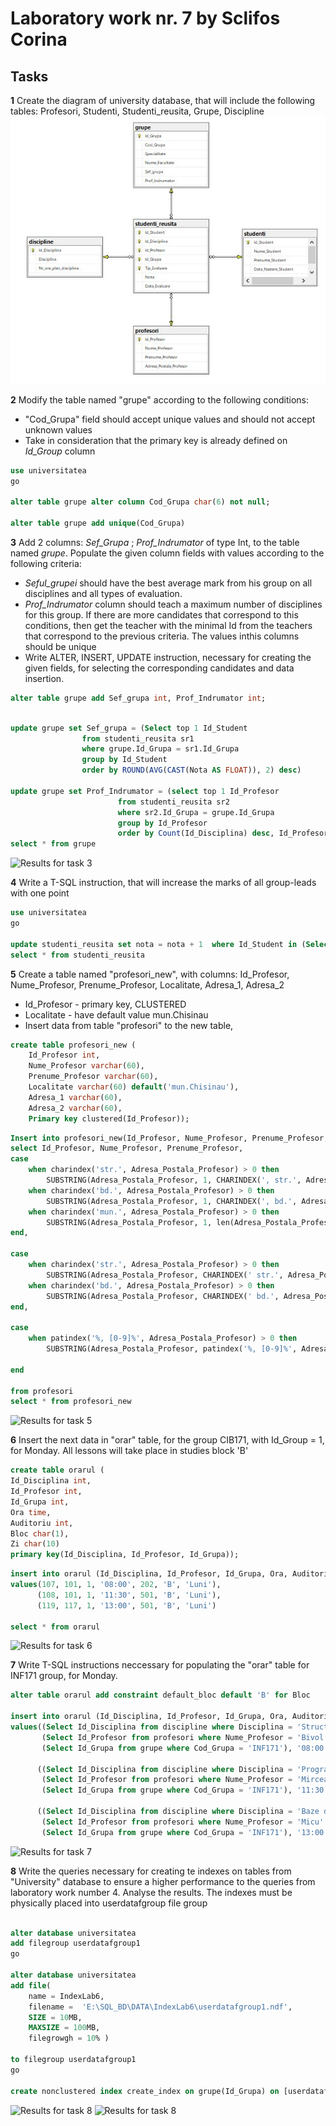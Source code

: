 # Laboratory work nr. 7 by Sclifos Corina

## Tasks
**1** Create the diagram of university database, that will include the following tables: Profesori, Studenti, Studenti_reusita, Grupe, Discipline 
![Results for task 1](images/lab7_1.JPG)

**2**
Modify the table named "grupe" according to the following conditions:
* "Cod_Grupa" field should accept unique values and should not accept unknown values
* Take in consideration that the primary key is already defined on *Id_Group* column
```sql
use universitatea
go

alter table grupe alter column Cod_Grupa char(6) not null;

alter table grupe add unique(Cod_Grupa)
```

**3**
Add 2 columns: *Sef_Grupa* ; *Prof_Indrumator* of type Int, to the table named *grupe*. Populate the given column fields with values according to the following
criteria:
* *Seful_grupei* should have the best average mark from his group  on all disciplines and all types of evaluation.
* *Prof_Indrumator* column should teach a maximum number of disciplines for this group. If there are more candidates that correspond to 
this conditions, then get the teacher with the minimal Id from the teachers that correspond to the previous criteria. The values inthis columns should be unique
* Write ALTER, INSERT, UPDATE instruction, necessary for creating the given fields, for selecting the corresponding candidates and  data insertion.
```sql
alter table grupe add Sef_grupa int, Prof_Indrumator int;
```
```sql

update grupe set Sef_grupa = (Select top 1 Id_Student
				from studenti_reusita sr1
				where grupe.Id_Grupa = sr1.Id_Grupa
				group by Id_Student
				order by ROUND(AVG(CAST(Nota AS FLOAT)), 2) desc)

update grupe set Prof_Indrumator = (select top 1 Id_Profesor
						from studenti_reusita sr2
						where sr2.Id_Grupa = grupe.Id_Grupa
						group by Id_Profesor
						order by Count(Id_Disciplina) desc, Id_Profesor)
select * from grupe
```
![Results for task 3](images/lab6_3.JPG)

**4**
Write a T-SQL instruction, that will increase the marks of all group-leads with one point 
```sql
use universitatea
go

update studenti_reusita set nota = nota + 1  where Id_Student in (Select Sef_grupa from grupe) and nota < 10
select * from studenti_reusita
```
**5** Create a table named "profesori_new", with columns: Id_Profesor, Nume_Profesor, Prenume_Profesor, Localitate, Adresa_1, Adresa_2
* Id_Profesor - primary key, CLUSTERED
* Localitate - have default value mun.Chisinau
* Insert data from table "profesori" to the new table,
```sql
create table profesori_new (
	Id_Profesor int,
	Nume_Profesor varchar(60),
	Prenume_Profesor varchar(60),
	Localitate varchar(60) default('mun.Chisinau'),
	Adresa_1 varchar(60),
	Adresa_2 varchar(60),
	Primary key clustered(Id_Profesor));

```
```sql
Insert into profesori_new(Id_Profesor, Nume_Profesor, Prenume_Profesor, Localitate, Adresa_1, Adresa_2)
select Id_Profesor, Nume_Profesor, Prenume_Profesor,
case 
	when charindex('str.', Adresa_Postala_Profesor) > 0 then
		SUBSTRING(Adresa_Postala_Profesor, 1, CHARINDEX(', str.', Adresa_Postala_Profesor) - 1)
	when charindex('bd.', Adresa_Postala_Profesor) > 0 then 
		SUBSTRING(Adresa_Postala_Profesor, 1, CHARINDEX(', bd.', Adresa_Postala_Profesor) - 1)
	when charindex('mun.', Adresa_Postala_Profesor) > 0 then 
		SUBSTRING(Adresa_Postala_Profesor, 1, len(Adresa_Postala_Profesor))
end,

case 
	when charindex('str.', Adresa_Postala_Profesor) > 0 then
		SUBSTRING(Adresa_Postala_Profesor, CHARINDEX(' str.', Adresa_Postala_Profesor)+1, patindex('%, [0-9]%', Adresa_Postala_Profesor) - CHARINDEX(', str.', Adresa_Postala_Profesor))
	when charindex('bd.', Adresa_Postala_Profesor) > 0 then 
		SUBSTRING(Adresa_Postala_Profesor, CHARINDEX(' bd.', Adresa_Postala_Profesor)+1, patindex('%, [0-9]%', Adresa_Postala_Profesor) - CHARINDEX(', bd.', Adresa_Postala_Profesor))
end,

case 
	when patindex('%, [0-9]%', Adresa_Postala_Profesor) > 0 then 
		SUBSTRING(Adresa_Postala_Profesor, patindex('%, [0-9]%', Adresa_Postala_Profesor) + 1, len(Adresa_Postala_Profesor) - patindex('%, [0-9]%', Adresa_Postala_Profesor) + 1)

end

from profesori
select * from profesori_new
```
![Results for task 5](images/lab6_5.JPG)

**6** Insert the next data in "orar" table, for the group CIB171, with Id_Group = 1, for Monday. All lessons will take place in studies block 'B' 

```sql
create table orarul (
Id_Disciplina int,
Id_Profesor int,
Id_Grupa int,
Ora time,
Auditoriu int,
Bloc char(1),
Zi char(10)
primary key(Id_Disciplina, Id_Profesor, Id_Grupa));
```
```sql
insert into orarul (Id_Disciplina, Id_Profesor, Id_Grupa, Ora, Auditoriu, Bloc, Zi)
values(107, 101, 1, '08:00', 202, 'B', 'Luni'),
	  (108, 101, 1, '11:30', 501, 'B', 'Luni'),
      (119, 117, 1, '13:00', 501, 'B', 'Luni')

select * from orarul
```
![Results for task 6](images/lab6_6.JPG)

**7** Write T-SQL instructions neccessary for populating the "orar" table for INF171 group, for Monday.
```sql
alter table orarul add constraint default_bloc default 'B' for Bloc

insert into orarul (Id_Disciplina, Id_Profesor, Id_Grupa, Ora, Auditoriu, Bloc, Zi)
values((Select Id_Disciplina from discipline where Disciplina = 'Structuri de date si algoritmi'),
	   (Select Id_Profesor from profesori where Nume_Profesor = 'Bivol' and Prenume_Profesor = 'Ion'), 
	   (Select Id_Grupa from grupe where Cod_Grupa = 'INF171'), '08:00', 502, 'B', 'Luni'),

	  ((Select Id_Disciplina from discipline where Disciplina = 'Programe aplicative'),
	   (Select Id_Profesor from profesori where Nume_Profesor = 'Mircea' and Prenume_Profesor = 'Sorin'), 
	   (Select Id_Grupa from grupe where Cod_Grupa = 'INF171'), '11:30', 502, 'B', 'Luni'),

      ((Select Id_Disciplina from discipline where Disciplina = 'Baze de date'),
	   (Select Id_Profesor from profesori where Nume_Profesor = 'Micu' and Prenume_Profesor = 'Elena'), 
	   (Select Id_Grupa from grupe where Cod_Grupa = 'INF171'), '13:00', 502, 'B', 'Luni')


```
![Results for task 7](images/lab6_7.JPG)

**8** Write the queries necessary for creating te indexes on tables from "University" database to ensure a higher performance to the queries from laboratory work number 4. Analyse the results.
The indexes must be physically placed into userdatafgroup file group 
```sql

alter database universitatea
add filegroup userdatafgroup1
go

alter database universitatea
add file(
	name = IndexLab6,
	filename =  'E:\SQL_BD\DATA\IndexLab6\userdatafgroup1.ndf',
	SIZE = 10MB,
	MAXSIZE = 100MB,
	filegrowgh = 10% )

to filegroup userdatafgroup1
go

create nonclustered index create_index on grupe(Id_Grupa) on [userdatafgroup1]
```
![Results for task 8](images/lab6_8.1plan1.JPG)
![Results for task 8](images/lab6_8.1plan2.JPG)
